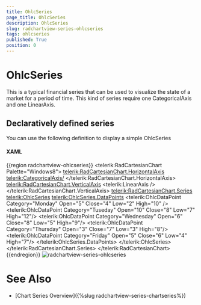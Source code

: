 ```yaml
---
title: OhlcSeries
page_title: OhlcSeries
description: OhlcSeries
slug: radchartview-series-ohlcseries
tags: ohlcseries
published: True
position: 0
---
```


# OhlcSeries

This is a typical financial series that can be used to visualize the state of a market for a period of time. This kind of series require one CategoricalAxis and one LinearAxis.

## Declaratively defined series

You can use the following definition to display a simple OhlcSeries

#### XAML
{{region radchartview-ohlcseries}}
	<telerik:RadCartesianChart Palette="Windows8">
	<telerik:RadCartesianChart.HorizontalAxis>
		<telerik:CategoricalAxis/>
	</telerik:RadCartesianChart.HorizontalAxis>
	<telerik:RadCartesianChart.VerticalAxis>
		<telerik:LinearAxis />
	</telerik:RadCartesianChart.VerticalAxis>
	<telerik:RadCartesianChart.Series>
		<telerik:OhlcSeries>
			<telerik:OhlcSeries.DataPoints>
				<telerik:OhlcDataPoint Category="Monday" Open="5" Close="4" Low="2" High="10" />
				<telerik:OhlcDataPoint Category="Tuseday" Open="10" Close="8" Low="7" High="12"/>
				<telerik:OhlcDataPoint Category="Wednesday" Open="6" Close="8" Low="5" High="9"/>
				<telerik:OhlcDataPoint Category="Thursday" Open="3" Close="7" Low="3" High="8"/>
				<telerik:OhlcDataPoint Category="Friday" Open="5" Close="6" Low="4" High="7"/>
			</telerik:OhlcSeries.DataPoints>
		</telerik:OhlcSeries>
	</telerik:RadCartesianChart.Series>
	</telerik:RadCartesianChart>
{{endregion}}
![radchartview-series-ohlcseries](images/radchartview-series-ohlcseries.png)

# See Also
 * [Chart Series Overview]({%slug radchartview-series-chartseries%})